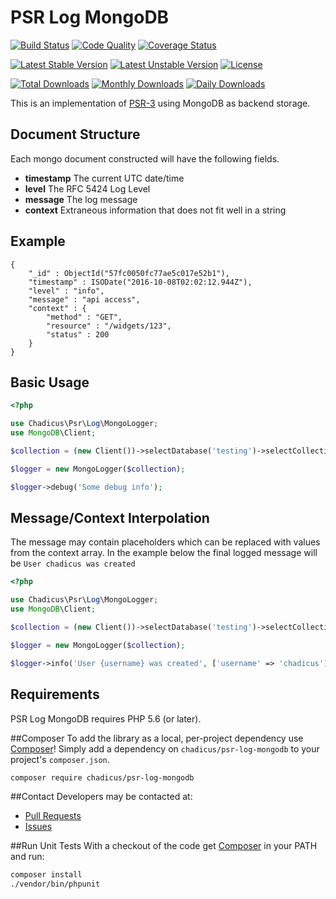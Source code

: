 PSR Log MongoDB
===============

[![Build Status](https://travis-ci.org/chadicus/psr-log-mongodb.svg?branch=master)](https://travis-ci.org/chadicus/psr-log-mongodb)
[![Code Quality](https://scrutinizer-ci.com/g/chadicus/psr-log-mongodb/badges/quality-score.png?b=master)](https://scrutinizer-ci.com/g/chadicus/psr-log-mongodb/?branch=master)
[![Coverage Status](https://coveralls.io/repos/github/chadicus/psr-log-mongodb/badge.svg?branch=master)](https://coveralls.io/github/chadicus/psr-log-mongodb?branch=master)

[![Latest Stable Version](https://poser.pugx.org/chadicus/psr-log-mongodb/v/stable)](https://packagist.org/packages/chadicus/psr-log-mongodb)
[![Latest Unstable Version](https://poser.pugx.org/chadicus/psr-log-mongodb/v/unstable)](https://packagist.org/packages/chadicus/psr-log-mongodb)
[![License](https://poser.pugx.org/chadicus/psr-log-mongodb/license)](https://packagist.org/packages/chadicus/psr-log-mongodb)

[![Total Downloads](https://poser.pugx.org/chadicus/psr-log-mongodb/downloads)](https://packagist.org/packages/chadicus/psr-log-mongodb)
[![Monthly Downloads](https://poser.pugx.org/chadicus/psr-log-mongodb/d/monthly)](https://packagist.org/packages/chadicus/psr-log-mongodb)
[![Daily Downloads](https://poser.pugx.org/chadicus/psr-log-mongodb/d/daily)](https://packagist.org/packages/chadicus/psr-log-mongodb)

This is an implementation of [PSR-3](https://github.com/php-fig/fig-standards/blob/master/accepted/PSR-3-logger-interface.md) using MongoDB as backend storage.

Document Structure
------------------
Each mongo document constructed will have the following fields.
* __timestamp__ The current UTC date/time
* __level__ The RFC 5424 Log Level
* __message__ The log message
* __context__ Extraneous information that does not fit well in a string

## Example
```
{
	"_id" : ObjectId("57fc0050fc77ae5c017e52b1"),
	"timestamp" : ISODate("2016-10-08T02:02:12.944Z"),
	"level" : "info",
	"message" : "api access",
	"context" : {
		"method" : "GET",
		"resource" : "/widgets/123",
		"status" : 200
	}
}
```

Basic Usage
-----------

```php
<?php

use Chadicus\Psr\Log\MongoLogger;
use MongoDB\Client;

$collection = (new Client())->selectDatabase('testing')->selectCollection('logs');

$logger = new MongoLogger($collection);

$logger->debug('Some debug info');
```

Message/Context Interpolation
-----------------------------

The message may contain placeholders which can be replaced with values from the context array. In the example below the final logged message will be
`User chadicus was created`

```php
<?php

use Chadicus\Psr\Log\MongoLogger;
use MongoDB\Client;

$collection = (new Client())->selectDatabase('testing')->selectCollection('logs');

$logger = new MongoLogger($collection);

$logger->info('User {username} was created', ['username' => 'chadicus']);
```

## Requirements

PSR Log MongoDB requires PHP 5.6 (or later).

##Composer
To add the library as a local, per-project dependency use [Composer](http://getcomposer.org)! Simply add a dependency on `chadicus/psr-log-mongodb` to your project's `composer.json`.
```sh
composer require chadicus/psr-log-mongodb
```

##Contact
Developers may be contacted at:

 * [Pull Requests](https://github.com/chadicus/psr-log-mongodb/pulls)
 * [Issues](https://github.com/chadicus/psr-log-mongodb/issues)

##Run Unit Tests
With a checkout of the code get [Composer](http://getcomposer.org) in your PATH and run:

```sh
composer install
./vendor/bin/phpunit
